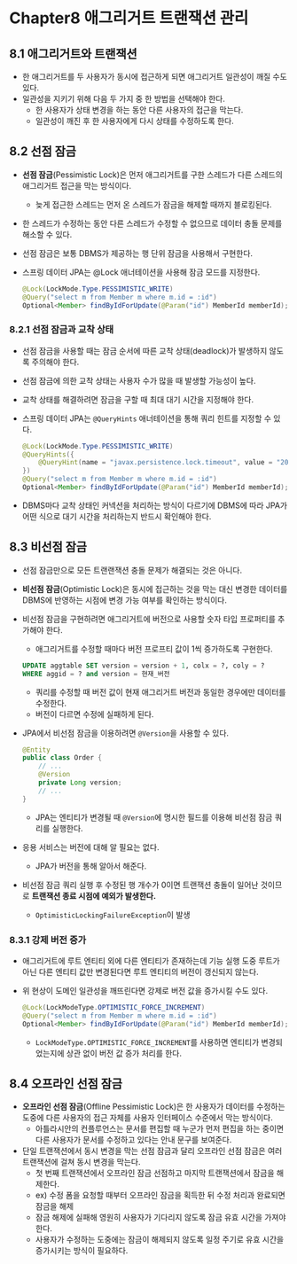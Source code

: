 # Chapter8 애그리거트 트랜잭션 관리

## 8.1 애그리거트와 트랜잭션

- 한 애그리거트를 두 사용자가 동시에 접근하게 되면 애그리거트 일관성이 깨질 수도 있다.
- 일관성을 지키기 위해 다음 두 가지 중 한 방법을 선택해야 한다.
    - 한 사용자가 상태 변경을 하는 동안 다른 사용자의 접근을 막는다.
    - 일관성이 깨진 후 한 사용자에게 다시 상태를 수정하도록 한다.

## 8.2 선점 잠금

- **선점 잠금**(Pessimistic Lock)은 먼저 애그리거트를 구한 스레드가 다른 스레드의 애그리거트 접근을 막는 방식이다.
    - 늦게 접근한 스레드는 먼저 온 스레드가 잠금을 해제할 때까지 블로킹된다.
- 한 스레드가 수정하는 동안 다른 스레드가 수정할 수 없으므로 데이터 충돌 문제를 해소할 수 있다.
- 선점 잠금은 보통 DBMS가 제공하는 행 단위 잠금을 사용해서 구현한다.
- 스프링 데이터 JPA는 @Lock 애너테이션을 사용해 잠금 모드를 지정한다.

    ```java
    @Lock(LockMode.Type.PESSIMISTIC_WRITE)
    @Query("select m from Member m where m.id = :id")
    Optional<Member> findByIdForUpdate(@Param("id") MemberId memberId);
    ```


### 8.2.1 선점 잠금과 교착 상태

- 선점 잠금을 사용할 때는 잠금 순서에 따른 교착 상태(deadlock)가 발생하지 않도록 주의해야 한다.
- 선점 잠금에 의한 교착 상태는 사용자 수가 많을 때 발생할 가능성이 높다.
- 교착 상태를 해결하려면 잠금을 구할 때 최대 대기 시간을 지정해야 한다.
- 스프링 데이터 JPA는 `@QueryHints` 애너테이션을 통해 쿼리 힌트를 지정할 수 있다.

    ```java
    @Lock(LockMode.Type.PESSIMISTIC_WRITE)
    @QueryHints({
    	@QueryHint(name = "javax.persistence.lock.timeout", value = "2000)
    })
    @Query("select m from Member m where m.id = :id")
    Optional<Member> findByIdForUpdate(@Param("id") MemberId memberId);
    ```

- DBMS마다 교착 상태인 커넥션을 처리하는 방식이 다르기에 DBMS에 따라 JPA가 어떤 식으로 대기 시간을 처리하는지 반드시 확인해야 한다.

## 8.3 비선점 잠금

- 선점 잠금만으로 모든 트랜랜잭션 충돌 문제가 해결되는 것은 아니다.
- **비선점 잠금**(Optimistic Lock)은 동시에 접근하는 것을 막는 대신 변경한 데이터를 DBMS에 반영하는 시점에 변경 가능 여부를 확인하는 방식이다.
- 비선점 잠금을 구현하려면 애그리거트에 버전으로 사용할 숫자 타입 프로퍼티를 추가해야 한다.
    - 애그리거트를 수정할 때마다 버전 프로프티 값이 1씩 증가하도록 구현한다.

    ```sql
    UPDATE aggtable SET version = version + 1, colx = ?, coly = ?
    WHERE aggid = ? and version = 현재_버전
    ```

    - 쿼리를 수정할 때 버전 값이 현재 애그리거트 버전과 동일한 경우에만 데이터를 수정한다.
    - 버전이 다르면 수정에 실패하게 된다.
- JPA에서 비선점 잠금을 이용하려면 `@Version`을 사용할 수 있다.

    ```java
    @Entity
    public class Order {
    	// ...
    	@Version
    	private Long version;
    	// ...
    }
    ```

    - JPA는 엔티티가 변경될 때 `@Version`에 명시한 필드를 이용해 비선점 잠금 쿼리를 실행한다.
- 응용 서비스는 버전에 대해 알 필요는 없다.
    - JPA가 버전을 통해 알아서 해준다.
- 비선점 잠금 쿼리 실행 후 수정된 행 개수가 0이면 트랜잭션 충돌이 일어난 것이므로 **트랜잭션 종료 시점에 예외가 발생한다.**
    - `OptimisticLockingFailureException`이 발생

### 8.3.1 강제 버전 증가

- 애그리거트에 루트 엔티티 외에 다른 엔티티가 존재하는데 기능 실행 도중 루트가 아닌 다른 엔티티 값만 변경된다면 루트 엔티티의 버전이 갱신되지 않는다.
- 위 현상이 도메인 일관성을 깨뜨린다면 강제로 버전 값을 증가시킬 수도 있다.

    ```java
    @Lock(LockModeType.OPTIMISTIC_FORCE_INCREMENT)
    @Query("select m from Member m where m.id = :id")
    Optional<Member> findByIdForUpdate(@Param("id") MemberId memberId);
    ```

    - `LockModeType.OPTIMISTIC_FORCE_INCREMENT`를 사용하면 엔티티가 변경되었는지에 상관 없이 버전 값 증가 처리를 한다.

## 8.4 오프라인 선점 잠금

- **오프라인 선점 잠금**(Offline Pessimistic Lock)은 한 사용자가 데이터를 수정하는 도중에 다른 사용자의 접근 자체를 사용자 인터페이스 수준에서 막는 방식이다.
    - 아틀라시안의 컨플루언스는 문서를 편집할 때 누군가 먼저 편집을 하는 중이면 다른 사용자가 문서를 수정하고 있다는 안내 문구를 보여준다.
- 단일 트랜잭션에서 동시 변경을 막는 선점 잠금과 달리 오프라인 선점 잠금은 여러 트랜잭션에 걸쳐 동시 변경을 막는다.
    - 첫 번째 트랜잭션에서 오프라인 잠금 선점하고 마지막 트랜잭션에서 잠금을 해제한다.
    - ex) 수정 폼을 요청할 때부터 오프라인 잠금을 획득한 뒤 수정 처리과 완료되면 잠금을 해제
    - 잠금 해제에 실패해 영원히 사용자가 기다리지 않도록 잠금 유효 시간을 가져야 한다.
    - 사용자가 수정하는 도중에는 잠금이 해제되지 않도록 일정 주기로 유효 시간을 증가시키는 방식이 필요하다.
  
